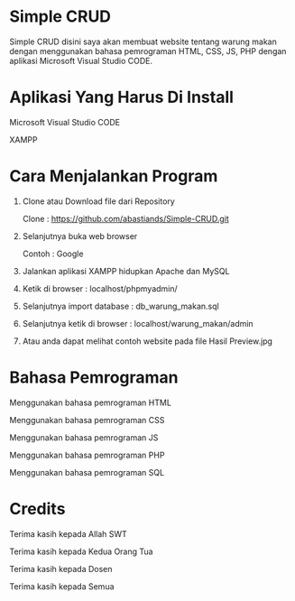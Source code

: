 # Simple CRUD 
Simple CRUD disini saya akan membuat website tentang warung makan dengan menggunakan bahasa pemrograman HTML, CSS, JS, PHP dengan aplikasi Microsoft Visual Studio CODE. 

# Aplikasi Yang Harus Di Install 
Microsoft Visual Studio CODE

XAMPP

# Cara Menjalankan Program 
1. Clone atau Download file dari Repository

   Clone : https://github.com/abastiands/Simple-CRUD.git
  
2. Selanjutnya buka web browser

   Contoh : Google

3. Jalankan aplikasi XAMPP hidupkan Apache dan MySQL

4. Ketik di browser : localhost/phpmyadmin/

5. Selanjutnya import database : db_warung_makan.sql

6. Selanjutnya ketik di browser : localhost/warung_makan/admin

7. Atau anda dapat melihat contoh website pada file Hasil Preview.jpg 

# Bahasa Pemrograman
Menggunakan bahasa pemrograman HTML

Menggunakan bahasa pemrograman CSS

Menggunakan bahasa pemrograman JS

Menggunakan bahasa pemrograman PHP

Menggunakan bahasa pemrograman SQL

# Credits 
Terima kasih kepada Allah SWT 

Terima kasih kepada Kedua Orang Tua 

Terima kasih kepada Dosen

Terima kasih kepada Semua
